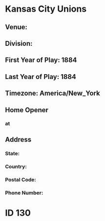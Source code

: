 # Kansas City Unions
## Venue: 
## Division: 
## First Year of Play: 1884
## Last Year of Play: 1884
## Timezone: America/New_York
## Home Opener
###  at 
## Address
### 
### State: 
### Country: 
### Postal Code: 
### Phone Number: 
# ID 130